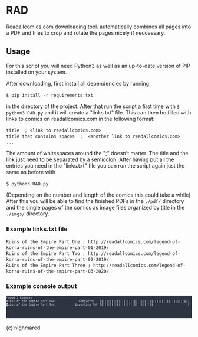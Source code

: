 # RAD
Readallcomics.com downloading tool. automatically combines all pages into a PDF and tries to crop and rotate the pages nicely if neccessary.

## Usage

For this script you will need Python3 as well as an up-to-date version of PIP installed on your system.

After downloading, first install all dependencies by running

`$ pip install -r requirements.txt`

in the directory of the project. After that run the script a first time with `$ python3 RAD.py` and it will create a "links.txt" file.
This can then be filled with links to comics on readallcomics.com in the following format:

```
title  ; <link to readallcomics.com>
title that contains spaces  ;  <another link to readallcomics.com>
...
```

The amount of whitespaces around the ";" doesn't matter. The title and the link just need to be separated
by a semicolon.
After having put all the entries you need in the "links.txt" file you can run the script again just the same as before with

`$ python3 RAD.py`

(Depending on the number and length of the comics this could take a while)
After this you will be able to find the finished PDFs in the `./pdf/` directory and the single
pages of the comics as image files organized by title in the `./imgs/` directory.




### Example links.txt file

```
Ruins of the Empire Part One ; http://readallcomics.com/legend-of-korra-ruins-of-the-empire-part-01-2019/
Ruins of the Empire Part Two ; http://readallcomics.com/legend-of-korra-ruins-of-the-empire-part-02-2019/
Ruins of the Empire Part Three ; http://readallcomics.com/legend-of-korra-ruins-of-the-empire-part-03-2020/
```



### Example console output

![](./docs/output.png)







(c) nighmared

